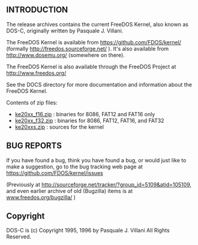 INTRODUCTION
------------

The release archives contains the current FreeDOS Kernel, also
known as DOS-C, originally written by Pasquale J. Villani.

The FreeDOS Kernel is available from https://github.com/FDOS/kernel/
(formally http://freedos.sourceforge.net/ ).
It's also available from http://www.dosemu.org/ (somewhere on there).

The FreeDOS Kernel is also available through the FreeDOS Project at
http://www.freedos.org/

See the DOCS directory for more documentation and information about
the FreeDOS Kernel.

Contents of zip files:
  * [ke20xx_f16.zip](https://github.com/FDOS/kernel/releases/download/ke2043/ke2043_86f16.zip) : binaries for 8086, FAT12 and FAT16 only
  * [ke20xx_f32.zip](https://github.com/FDOS/kernel/releases/download/ke2043/ke2043_86f32.zip) : binaries for 8086, FAT12, FAT16, and FAT32
  * [ke20xxs.zip](https://github.com/FDOS/kernel/releases/download/ke2043/ke2043s.zip) : sources for the kernel

BUG REPORTS
-----------

If you have found a bug, think you have found a bug, or would just
like to make a suggestion, go to the bug tracking web page at
https://github.com/FDOS/kernel/issues

(Previously at http://sourceforge.net/tracker/?group_id=5109&atid=105109, and 
even earlier archive of old (Bugzilla) items is at www.freedos.org/bugzilla/ )


Copyright
---------

DOS-C is (c) Copyright 1995, 1996 by Pasquale J. Villani
All Rights Reserved.
